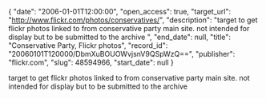 {
  "date": "2006-01-01T12:00:00", 
  "open_access": true, 
  "target_url": "http://www.flickr.com/photos/conservatives/", 
  "description": "target to get flickr photos linked to from conservative party main site. not intended for display but to be submitted to the archive ", 
  "end_date": null, 
  "title": "Conservative Party, Flickr photos", 
  "record_id": "20060101T120000/DbmXuBOUOWvjsnV9QSpWzQ==", 
  "publisher": "flickr.com", 
  "slug": 48594966, 
  "start_date": null
}

target to get flickr photos linked to from conservative party main site. not intended for display but to be submitted to the archive 